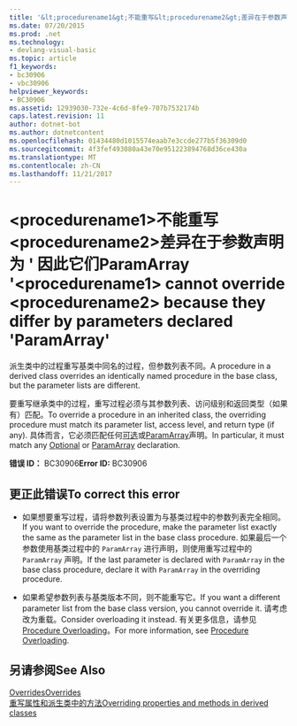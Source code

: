 ```yaml
---
title: '&lt;procedurename1&gt;不能重写&lt;procedurename2&gt;差异在于参数声明为 &#39; 因此它们ParamArray &#39;'
ms.date: 07/20/2015
ms.prod: .net
ms.technology:
- devlang-visual-basic
ms.topic: article
f1_keywords:
- bc30906
- vbc30906
helpviewer_keywords:
- BC30906
ms.assetid: 12939030-732e-4c6d-8fe9-707b7532174b
caps.latest.revision: 11
author: dotnet-bot
ms.author: dotnetcontent
ms.openlocfilehash: 01434480d1015574eaab7e3ccde277b5f36309d0
ms.sourcegitcommit: 4f3fef493080a43e70e951223894768d36ce430a
ms.translationtype: MT
ms.contentlocale: zh-CN
ms.lasthandoff: 11/21/2017
---
```

# <a name="ltprocedurename1gt-cannot-override-ltprocedurename2gt-because-they-differ-by-parameters-declared-39paramarray39"></a><span data-ttu-id="9cc9e-102">&lt;procedurename1&gt;不能重写&lt;procedurename2&gt;差异在于参数声明为 &#39; 因此它们ParamArray &#39;</span><span class="sxs-lookup"><span data-stu-id="9cc9e-102">&lt;procedurename1&gt; cannot override &lt;procedurename2&gt; because they differ by parameters declared &#39;ParamArray&#39;</span></span>
<span data-ttu-id="9cc9e-103">派生类中的过程重写基类中同名的过程，但参数列表不同。</span><span class="sxs-lookup"><span data-stu-id="9cc9e-103">A procedure in a derived class overrides an identically named procedure in the base class, but the parameter lists are different.</span></span>  
  
 <span data-ttu-id="9cc9e-104">要重写继承类中的过程，重写过程必须与其参数列表、访问级别和返回类型（如果有）匹配。</span><span class="sxs-lookup"><span data-stu-id="9cc9e-104">To override a procedure in an inherited class, the overriding procedure must match its parameter list, access level, and return type (if any).</span></span> <span data-ttu-id="9cc9e-105">具体而言，它必须匹配任何[可选](../../visual-basic/language-reference/modifiers/optional.md)或[ParamArray](../../visual-basic/language-reference/modifiers/paramarray.md)声明。</span><span class="sxs-lookup"><span data-stu-id="9cc9e-105">In particular, it must match any [Optional](../../visual-basic/language-reference/modifiers/optional.md) or [ParamArray](../../visual-basic/language-reference/modifiers/paramarray.md) declaration.</span></span>  
  
 <span data-ttu-id="9cc9e-106">**错误 ID：** BC30906</span><span class="sxs-lookup"><span data-stu-id="9cc9e-106">**Error ID:** BC30906</span></span>  
  
## <a name="to-correct-this-error"></a><span data-ttu-id="9cc9e-107">更正此错误</span><span class="sxs-lookup"><span data-stu-id="9cc9e-107">To correct this error</span></span>  
  
-   <span data-ttu-id="9cc9e-108">如果想要重写过程，请将参数列表设置为与基类过程中的参数列表完全相同。</span><span class="sxs-lookup"><span data-stu-id="9cc9e-108">If you want to override the procedure, make the parameter list exactly the same as the parameter list in the base class procedure.</span></span> <span data-ttu-id="9cc9e-109">如果最后一个参数使用基类过程中的 `ParamArray` 进行声明，则使用重写过程中的 `ParamArray` 声明。</span><span class="sxs-lookup"><span data-stu-id="9cc9e-109">If the last parameter is declared with `ParamArray` in the base class procedure, declare it with `ParamArray` in the overriding procedure.</span></span>  
  
-   <span data-ttu-id="9cc9e-110">如果希望参数列表与基类版本不同，则不能重写它。</span><span class="sxs-lookup"><span data-stu-id="9cc9e-110">If you want a different parameter list from the base class version, you cannot override it.</span></span> <span data-ttu-id="9cc9e-111">请考虑改为重载。</span><span class="sxs-lookup"><span data-stu-id="9cc9e-111">Consider overloading it instead.</span></span> <span data-ttu-id="9cc9e-112">有关更多信息，请参见 [Procedure Overloading](../../visual-basic/programming-guide/language-features/procedures/procedure-overloading.md)。</span><span class="sxs-lookup"><span data-stu-id="9cc9e-112">For more information, see [Procedure Overloading](../../visual-basic/programming-guide/language-features/procedures/procedure-overloading.md).</span></span>  
  
## <a name="see-also"></a><span data-ttu-id="9cc9e-113">另请参阅</span><span class="sxs-lookup"><span data-stu-id="9cc9e-113">See Also</span></span>  
 [<span data-ttu-id="9cc9e-114">Overrides</span><span class="sxs-lookup"><span data-stu-id="9cc9e-114">Overrides</span></span>](../../visual-basic/language-reference/modifiers/overrides.md)  
 [<span data-ttu-id="9cc9e-115">重写属性和派生类中的方法</span><span class="sxs-lookup"><span data-stu-id="9cc9e-115">Overriding properties and methods in derived classes</span></span>](~/docs/visual-basic/programming-guide/language-features/objects-and-classes/inheritance-basics.md#overriding-properties-and-methods-in-derived-classes)
